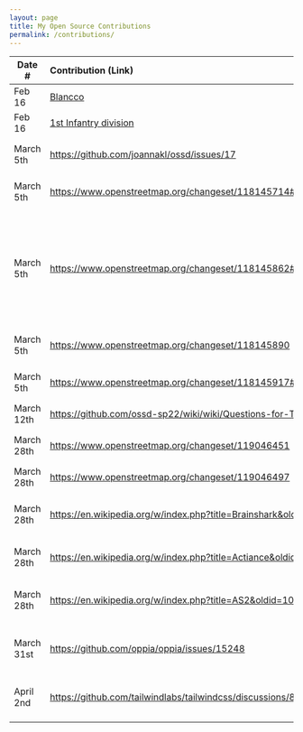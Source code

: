 ```yaml
---
layout: page
title: My Open Source Contributions
permalink: /contributions/
---
```


<!--
Type of the contribution should be "Wikipedia edit", "OpenStreet Map feature", "Documentation", "Course website", "Blog",
"Browser Add-on", etc.

The description should include a brief summary of what you did.

The link should bring us to a public page that shows your contribution.

Replace the first row with your own contribution.

-->

| Date #     | Contribution (Link)                                                                            | Type           | Description                                                                                                                                                                             |
| ---------- | :--------------------------------------------------------------------------------------------- | :------------- | :-------------------------------------------------------------------------------------------------------------------------------------------------------------------------------------- |
| Feb 16     | [Blancco](https://en.wikipedia.org/w/index.php?title=Blancco&gesuggestededit=1)                | Wikipedia      | I fixed geographical misconception                                                                                                                                                      |
| Feb 16     | [1st Infantry division](<https://en.wikipedia.org/wiki/1st_Infantry_Division_(United_States)>) | Wikipedia      | fixed broken link                                                                                                                                                                       |
| March 5th  | https://github.com/joannakl/ossd/issues/17                                                     | Course Website | I added an issue reporting two typos in bussiness_models.html                                                                                                                           |
| March 5th  | https://www.openstreetmap.org/changeset/118145714#map=19/33.86382/-118.06434                   | OpenStreetMap  | I added a name for a building of my high school                                                                                                              |
| March 5th  | https://www.openstreetmap.org/changeset/118145862#map=18/33.86542/-118.06748                   | OpenStreetMap  | Added building names, divided gym into west gym, east gym, wresting room, reshaped areas for buildings and added locker rooms, dining hall, and restrooms to the map of my high school. |
| March 5th  | https://www.openstreetmap.org/changeset/118145890                                              | OpenStreetMap  | Added Paul Revere statue to Heritage Park.                                                                                                                                              |
| March 5th  | https://www.openstreetmap.org/changeset/118145917#map=16/30.2548/120.2133                      | OpenStreetMap  | Added Parking Lot to my neighbor neighborhood in China                                                                                                                                  |
| March 12th | https://github.com/ossd-sp22/wiki/wiki/Questions-for-Tom-Callaway                              | Course Website | Created page for Tom Callaway questions                                                                                                                                                 | 
|          March 28th  |             https://www.openstreetmap.org/changeset/119046451                                                                                   |        OpenStreetMap        |     Added a federal building to my high school city                                                                                                                                                                                   |
|    March 28th        |     https://www.openstreetmap.org/changeset/119046497                                                                                           |      OpenStreetMap          |    Added real estate agent                                                                                                                                                                                     | 
|   March 28th          |    https://en.wikipedia.org/w/index.php?title=Brainshark&oldid=1079873615                                                                                            |    Wikipedia            |     Tags: Visual edit: Switched Newcomer task Newcomer task: copyedit                                                                                                                                                                    |
| March 28th | https://en.wikipedia.org/w/index.php?title=Actiance&oldid=1079873707 | Wikipedia | Tags: Newcomer task Newcomer task: copyedit |
March 28th    |    https://en.wikipedia.org/w/index.php?title=AS2&oldid=1079873807 |  Wikipedia | Tags: Visual edit: Switched Newcomer task Newcomer task: copyedit|
March 31st | https://github.com/oppia/oppia/issues/15248 | Oppia | Opened an issue reporting error encountered when running coverage test |
April 2nd | https://github.com/tailwindlabs/tailwindcss/discussions/8026 | Tailwind CSS | Opened a discussion about an idea of making a more user-friendly instrction page|



